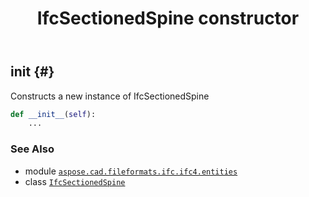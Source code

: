 ﻿---
title: IfcSectionedSpine constructor
second_title: Aspose.CAD for Python via .NET API References
description: 
type: docs
weight: 10
url: /python-net/aspose.cad.fileformats.ifc.ifc4.entities/ifcsectionedspine/__init__/
is_root: false
---

## __init__ {#}

Constructs a new instance of IfcSectionedSpine



```python
def __init__(self):
    ...
```





### See Also
* module [`aspose.cad.fileformats.ifc.ifc4.entities`](../../)
* class [`IfcSectionedSpine`](/cad/python-net/aspose.cad.fileformats.ifc.ifc4.entities/ifcsectionedspine)
